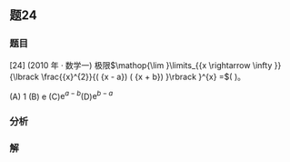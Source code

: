 ## 题24
### 题目
[24] (2010 年 · 数学一) 极限$\mathop{\lim }\limits_{{x \rightarrow  \infty }}{\lbrack  \frac{{x}^{2}}{( {x - a}) ( {x + b}) }\rbrack  }^{x} =$(   )。

(A) 1 (B) e (C)${\mathrm{e}}^{a - b}$(D)${\mathrm{e}}^{b - a}$
### 分析

### 解